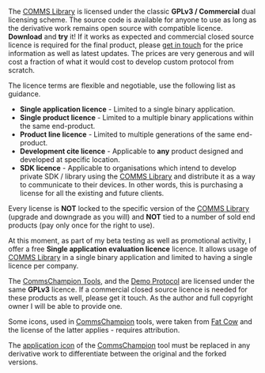 The [COMMS Library](#comms-library) is licensed under
the classic **GPLv3 / Commercial** dual licensing scheme. The
source code is available for anyone to use as long as the derivative work
remains open source with compatible licence. **Download** and **try** it! 
If it works as expected and commercial closed source licence is required for the final
product, please [get in touch](https://github.com/arobenko/comms_champion#contact-information) 
for the price information as well as latest updates. The prices are very generous
and will cost a fraction of what it would cost to develop custom protocol from scratch.

The licence terms are flexible and negotiable, use the following list as guidance.
- **Single application licence** - Limited to a single binary application.
- **Single product licence** - Limited to a multiple binary applications within the same
end-product.  
- **Product line licence** - Limited to multiple generations of the same end-product.
- **Development cite licence** - Applicable to **any** product designed and 
developed at specific location.
- **SDK licence** - Applicable to organisations which intend to develop private 
SDK / library using the [COMMS Library](#comms-library) and distribute 
it as a way to communicate to their devices. In other words, this is purchasing a
license for all the existing and future clients.

Every license is **NOT** locked to the specific version of the [COMMS Library](#comms-library)
(upgrade and downgrade as you will) and **NOT** tied to a number of sold end products
(pay only once for the right to use).

At this moment, as part of my beta testing as well as promotional activity, I
offer a free **Single application evaluation licence** licence. It allows usage of 
[COMMS Library](#comms-library) in a single binary application and limited to 
having a single licence per company. 

The [CommsChampion Tools](#commschampion-tools),
and the [Demo Protocol](#demo-protocol) are licensed under the same **GPLv3**
licence. If a commercial closed source licence is needed for these products 
as well, please get it touch. As the author and full copyright owner I will be
able to provide one.

Some icons, used in [CommsChampion](#commschampion-tools) tools, were taken from
[Fat Cow](http://www.fatcow.com/free-icons) and the license of the latter
applies - requires attribution.

The [application icon](comms_champion/app/cc_view/src/image/app_icon.png) of the
[CommsChampion](#commschampion-tools) tool must
be replaced in any derivative work to differentiate between the original and
the forked versions.

